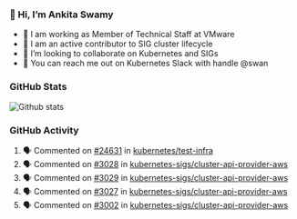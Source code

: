 ### 👋 Hi, I’m Ankita Swamy 

- 💼 I am working as Member of Technical Staff at VMware
- 👀 I am an active contributor to SIG cluster lifecycle 
- 💞️ I’m looking to collaborate on Kubernetes and SIGs
- 💬 You can reach me out on Kubernetes Slack with handle @swan

### GitHub Stats
![Github stats](https://github-readme-stats.vercel.app/api?username=Ankitasw&count_private=true&show_icons=true&theme=tokyonight)

### GitHub Activity 
<!--START_SECTION:activity-->
1. 🗣 Commented on [#24631](https://github.com/kubernetes/test-infra/issues/24631) in [kubernetes/test-infra](https://github.com/kubernetes/test-infra)
2. 🗣 Commented on [#3028](https://github.com/kubernetes-sigs/cluster-api-provider-aws/issues/3028) in [kubernetes-sigs/cluster-api-provider-aws](https://github.com/kubernetes-sigs/cluster-api-provider-aws)
3. 🗣 Commented on [#3029](https://github.com/kubernetes-sigs/cluster-api-provider-aws/issues/3029) in [kubernetes-sigs/cluster-api-provider-aws](https://github.com/kubernetes-sigs/cluster-api-provider-aws)
4. 🗣 Commented on [#3027](https://github.com/kubernetes-sigs/cluster-api-provider-aws/issues/3027) in [kubernetes-sigs/cluster-api-provider-aws](https://github.com/kubernetes-sigs/cluster-api-provider-aws)
5. 🗣 Commented on [#3002](https://github.com/kubernetes-sigs/cluster-api-provider-aws/issues/3002) in [kubernetes-sigs/cluster-api-provider-aws](https://github.com/kubernetes-sigs/cluster-api-provider-aws)
<!--END_SECTION:activity-->
